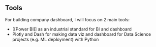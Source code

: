 ## Tools
For building company dashboard, I will focus on 2 main tools:
- [[Power BI]] as an industrial standard for BI and dashboard
- Plotly and Dash for making data viz and dashboard for Data Science projects (e.g. ML deployment) with Python 